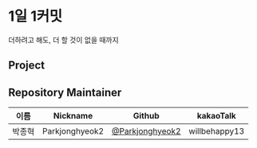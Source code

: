 # 1일 1커밋 
더하려고 해도, 더 할 것이 없을 때까지

## Project


##  Repository Maintainer

| 이름   | Nickname | Github                               | kakaoTalk |
| ------ | -------- | ------------------------------------ | --------- |
| 박종혁 | Parkjonghyeok2 | [@Parkjonghyeok2](https://github.com/Parkjonghyeok2) | willbehappy13 |
